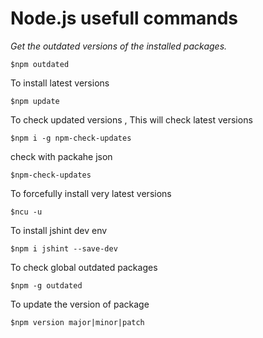 # Node.js usefull commands

*Get the outdated versions of the installed packages.*
```
$npm outdated
```

To install latest versions
```
$npm update
```

To check updated versions , This will check latest versions
```
$npm i -g npm-check-updates
```

check with packahe json
```
$npm-check-updates
```

To forcefully install very latest versions
```
$ncu -u
```

To install jshint dev env
```
$npm i jshint --save-dev
```

To check global outdated packages
```
$npm -g outdated
```

To update the version of package
```
$npm version major|minor|patch
```
